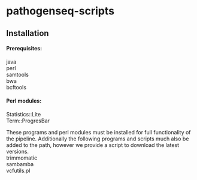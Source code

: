 # pathogenseq-scripts

## Installation

#### Prerequisites:
  java<br>
  perl<br>
  samtools<br>
  bwa<br>
  bcftools<br>
#### Perl modules:
  Statistics::Lite<br>
  Term::ProgresBar

These programs and perl modules must be installed for full functionality of the pipeline. Additionally the following programs and scripts much also be added to the path, however we provide a script to download the latest versions.<br>
trimmomatic<br>
sambamba<br>
vcfutils.pl<br>
